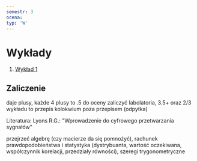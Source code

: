 ```yaml
---
semestr: 3
ocena: 
typ: 'W'
---
```


# Wykłady
1. [Wykład 1](Notatki/Semestr%203/Podstawy%20przetwarzania%20sygnałów/Wykłady/Wykład%201/Wykład%201.md)

## Zaliczenie
daje plusy, każde 4 plusy to .5 do oceny
zaliczyć labolatoria, 3.5+ oraz 2/3 wykładu to przepis
kolokwium poza przepisem (odpytka)



Literatura:
Lyons R.G.: "Wprowadzenie do cyfrowego przetwarzania sygnałów"















przejrzeć algebrę (czy macierze da się pomnożyć), rachunek prawdopodobieństwa i statystyka (dystrybuanta, wartość oczekiwana, współczynnik korelacji, przedziały równości), szeregi trygonometryczne

